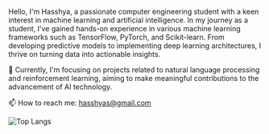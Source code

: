 Hello, I'm Hasshya, a passionate computer engineering student with a keen interest in machine learning and artificial intelligence.
In my journey as a student, I've gained hands-on experience in various machine learning frameworks such as TensorFlow, PyTorch, and Scikit-learn. From developing predictive models to implementing deep learning architectures, I thrive on turning data into actionable insights.

🔭 Currently, I'm focusing on projects related to natural language processing and reinforcement learning, aiming to make meaningful contributions to the advancement of AI technology.

📫 How to reach me: hasshyas@gmail.com  

![Top Langs](https://github-readme-stats.vercel.app/api/top-langs/?username=hasshya2109&theme=tokyonight)
<!--
**Hasshya2109/Hasshya2109** is a ✨ _special_ ✨ repository because its `README.md` (this file) appears on your GitHub profile.

Here are some ideas to get you started:

- 🌱 I’m currently learning ...
- 👯 I’m looking to collaborate on ...
- 🤔 I’m looking for help with ...
- 💬 Ask me about ...
- 😄 Pronouns: ...
- ⚡ Fun fact: ...
-->
